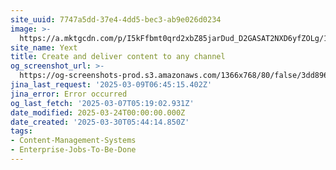 ```yaml
---
site_uuid: 7747a5dd-37e4-4dd5-bec3-ab9e026d0234
image: >-
  https://a.mktgcdn.com/p/I5kFfbmt0qrd2xbZ85jarDud_D2GASAT2NXD6yfZOLg/1920x1081.jpg
site_name: Yext
title: Create and deliver content to any channel
og_screenshot_url: >-
  https://og-screenshots-prod.s3.amazonaws.com/1366x768/80/false/3dd896f836911298ed0f92afad87b983dece2bd8245a1dc85fa37ecda5a2d25b.jpeg
jina_last_request: '2025-03-09T06:45:15.402Z'
jina_error: Error occurred
og_last_fetch: '2025-03-07T05:19:02.931Z'
date_modified: 2025-03-24T00:00:00.000Z
date_created: '2025-03-30T05:44:14.850Z'
tags:
- Content-Management-Systems
- Enterprise-Jobs-To-Be-Done
---
```










